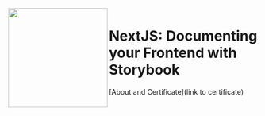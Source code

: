  <img align="left" width="200" src='' />

# NextJS: Documenting your Frontend with Storybook

[About and Certificate](link to certificate)
